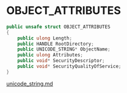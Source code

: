 # OBJECT\_ATTRIBUTES

```csharp
public unsafe struct OBJECT_ATTRIBUTES
{
    public ulong Length;
    public HANDLE RootDirectory;
    public UNICODE_STRING* ObjectName;
    public ulong Attributes;
    public void* SecurityDescriptor;
    public void* SecurityQualityOfService;
}
```

[unicode\_string.md](unicode\_string.md "mention")
